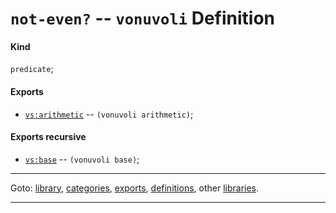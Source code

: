

<a id='definition__vonuvoli__not-even_3f'></a>

# `not-even?` -- `vonuvoli` Definition


<a id='definition__vonuvoli__not-even_3f__kind'></a>

#### Kind

`predicate`;


<a id='definition__vonuvoli__not-even_3f__exports'></a>

#### Exports

 * [`vs:arithmetic`](../../vonuvoli/exports/vs_3a_arithmetic.md#export__vonuvoli__vs_3a_arithmetic) -- `(vonuvoli arithmetic)`;


<a id='definition__vonuvoli__not-even_3f__exports-recursive'></a>

#### Exports recursive

 * [`vs:base`](../../vonuvoli/exports/vs_3a_base.md#export__vonuvoli__vs_3a_base) -- `(vonuvoli base)`;

----

Goto: [library](../../vonuvoli/_index.md#library__vonuvoli), [categories](../../vonuvoli/categories/_index.md#toc__vonuvoli__categories), [exports](../../vonuvoli/exports/_index.md#toc__vonuvoli__exports), [definitions](../../vonuvoli/definitions/_index.md#toc__vonuvoli__definitions), other [libraries](../../_libraries.md#toc__libraries).

----

